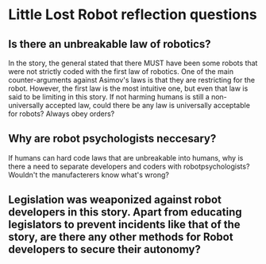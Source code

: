 # Little Lost Robot reflection questions

## Is there an unbreakable law of robotics?
In the story, the general stated that there MUST have been some robots that were not strictly coded with the first law of robotics. One of the main counter-arguments against Asimov's laws is that they are restricting for the robot. However, the first law is the most intuitive one, but even that law is said to be limiting in this story. If not harming humans is still a non-universally accepted law, could there be any law is universally acceptable for robots? Always obey orders?

## Why are robot psychologists neccesary?
If humans can hard code laws that are unbreakable into humans, why is there a need to separate developers and coders with robotpsychologists? Wouldn't the manufacterers know what's wrong?

## Legislation was weaponized against robot developers in this story. Apart from educating legislators to prevent incidents like that of the story, are there any other methods for Robot developers to secure their autonomy?
